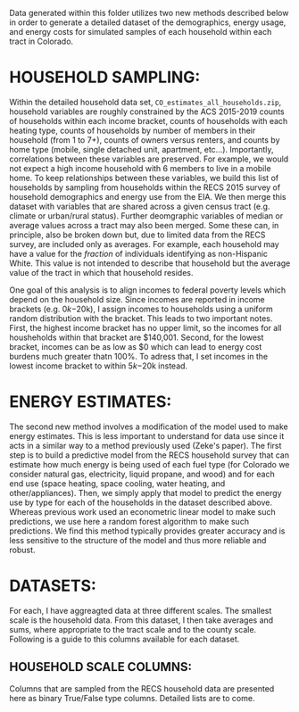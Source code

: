 Data generated within this folder utilizes two new methods described below in order to generate a detailed dataset of the demographics,
energy usage, and energy costs for simulated samples of each household within each tract in Colorado.

# HOUSEHOLD SAMPLING:
Within the detailed household data set, `CO_estimates_all_households.zip`, household variables are roughly constrained by the ACS 2015-2019 counts of households within each income bracket, counts of households with each heating type, counts of households by number of members in their household (from 1 to 7+), counts of owners versus renters, and counts by home type (mobile, single detached unit, apartment, etc...). Importantly, correlations between these variables are preserved. For example, we would not expect a high income household with 6 members to live in a mobile home. To keep relationships between these variables, we build this list of households by sampling from households within the RECS 2015 survey of household demographics and energy use from the EIA. We then merge this dataset with variables that are shared across a given census tract (e.g. climate or urban/rural status). Further deomgraphic variables of median or average values across a tract may also been merged. Some these can, in principle, also be broken down but, due to limited data from the RECS survey, are included only as averages. For example, each household may have a value for the _fraction_ of individuals identifying as non-Hispanic White. This value is not intended to describe that household but the average value of the tract in which that household resides.

One goal of this analysis is to align incomes to federal poverty levels which depend on the household size. Since incomes are reported in income brackets (e.g. $0k-$20k), I assign incomes to households using a uniform random distribution with the bracket. This leads to two important notes. First, the highest income bracket has no upper limit, so the incomes for all housheholds within that bracket are $140,001. Second, for the lowest bracket, incomes can be as low as $0 which can lead to energy cost burdens much greater thatn 100\%. To adress that, I set incomes in the lowest income bracket to within $5k-$20k instead.

# ENERGY ESTIMATES:
The second new method involves a modification of the model used to make energy estimates. This is less important to understand for
data use since it acts in a similar way to a method previously used (Zeke's paper). The first step is to build a predictive
model from the RECS household survey that can estimate how much energy is being used of each fuel type (for Colorado we consider natural gas,
electricity, liquid propane, and wood) and for each end use (space heating, space cooling, water heating, and other/appliances). Then, we simply
apply that model to predict the energy use by type for each of the households in the dataset described above. Whereas previous work used an
econometric linear model to make such predictions, we use here a random forest algorithm to make such predictions. We find this method
typically provides greater accuracy and is less sensitive to the structure of the model and thus more reliable and robust.

# DATASETS:
For each, I have aggreagted data at three different scales. The smallest scale is the household data. From this dataset, I then take averages
and sums, where appropriate to the tract scale and to the county scale. Following is a guide to this columns available for each dataset.

## HOUSEHOLD SCALE COLUMNS:
Columns that are sampled from the RECS household data are presented here as binary True/False type columns. Detailed lists are to come.
